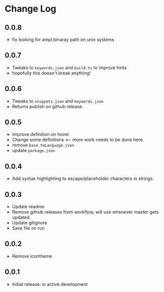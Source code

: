 # Change Log

## 0.0.8

- fix looking for ampl binaray path on unix systems

## 0.0.7

- Tweaks to `keywords.json` and `build.ts` to improve hints
- hopefully this doesn't break anything!

## 0.0.6

- Tweaks to `snippets.json` and `keywords.json`
- Returns publish on github release.

## 0.0.5

- Improve definition on hover
- Change some definitions <-- more work needs to be done here.
- remove `base.tmLanguage.json`
- update `package.json`

## 0.0.4

- Add syntax highlighting to escape/placeholder characters in strings.

## 0.0.3

- Update readme
- Remove github releases from workflow, will use whenever master gets updated.
- Update gitignore
- Save file on run

## 0.0.2

- Remove icontheme

## 0.0.1

- Initial release: in active development
